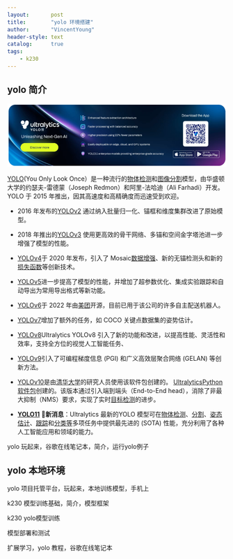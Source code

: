 ```yaml
---
layout:       post
title:        "yolo 环境搭建"
author:       "VincentYoung"
header-style: text
catalog:      true
tags:
    - k230
---
```


## yolo 简介

![](/img/k230/2025-03-16-20-40-08-image.png)

[YOLO](https://arxiv.org/abs/1506.02640)(You Only Look Once）是一种流行的[物体检测](https://www.ultralytics.com/glossary/object-detection)和[图像分割](https://www.ultralytics.com/glossary/image-segmentation)模型，由华盛顿大学的约瑟夫-雷德蒙（Joseph Redmon）和阿里-法哈迪（Ali Farhadi）开发。YOLO 于 2015 年推出，因其高速度和高精确度而迅速受到欢迎。

- 2016 年发布的[YOLOv2](https://arxiv.org/abs/1612.08242) 通过纳入批量归一化、锚框和维度集群改进了原始模型。

- 2018 年推出的[YOLOv3](https://arxiv.org/abs/1804.02767) 使用更高效的骨干网络、多锚和空间金字塔池进一步增强了模型的性能。

- [YOLOv4](https://arxiv.org/abs/2004.10934)于 2020 年发布，引入了 Mosaic[数据增强](https://www.ultralytics.com/glossary/data-augmentation)、新的无锚检测头和新的[损失函数](https://www.ultralytics.com/glossary/loss-function)等创新技术。

- [YOLOv5](https://github.com/ultralytics/yolov5)进一步提高了模型的性能，并增加了超参数优化、集成实验跟踪和自动导出为常用导出格式等新功能。

- [YOLOv6](https://github.com/meituan/YOLOv6)于 2022 年由[美团](https://www.meituan.com/)开源，目前已用于该公司的许多自主配送机器人。

- [YOLOv7](https://github.com/WongKinYiu/yolov7)增加了额外的任务，如 COCO 关键点数据集的姿势估计。

- [YOLOv8](https://github.com/ultralytics/ultralytics)Ultralytics YOLOv8 引入了新的功能和改进，以提高性能、灵活性和效率，支持全方位的视觉人工智能任务、

- [YOLOv9](https://docs.ultralytics.com/models/yolov9/)引入了可编程梯度信息 (PGI) 和广义高效层聚合网络 (GELAN) 等创新方法。

- [YOLOv10](https://docs.ultralytics.com/models/yolov10/)是由[清华大学](https://www.tsinghua.edu.cn/en/)的研究人员使用该软件包创建的。 [Ultralytics](https://www.ultralytics.com/)[Python 软件包](https://pypi.org/project/ultralytics/)创建的。该版本通过引入端到端头（End-to-End head），消除了非最大抑制（NMS）要求，实现了实时[目标检测](https://docs.ultralytics.com/tasks/detect/)的进步。

- **[YOLO11](https://docs.ultralytics.com/models/yolo11/)** 🚀**新消息**：Ultralytics 最新的YOLO 模型可在[物体检测](https://docs.ultralytics.com/tasks/detect/)、[分割](https://docs.ultralytics.com/tasks/segment/)、[姿态估计](https://docs.ultralytics.com/tasks/pose/)、[跟踪](https://docs.ultralytics.com/modes/track/)和[分类等](https://docs.ultralytics.com/tasks/classify/)多项任务中提供最先进的 (SOTA) 性能，充分利用了各种人工智能应用和领域的能力。

yolo 玩起来，谷歌在线笔记本，简介，运行yolo例子

## yolo 本地环境

yolo 项目托管平台，玩起来，本地训练模型，手机上

k230 模型训练基础，简介，模型框架

k230 yolo模型训练

模型部署和测试

扩展学习，yolo 教程，谷歌在线笔记本
